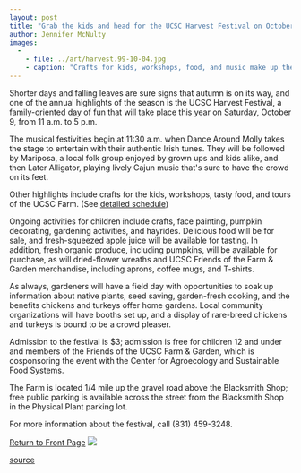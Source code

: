 ```yaml
---
layout: post
title: "Grab the kids and head for the UCSC Harvest Festival on October 9"
author: Jennifer McNulty
images:
  -
    - file: ../art/harvest.99-10-04.jpg
    - caption: "Crafts for kids, workshops, food, and music make up the annual Harvest Festival. Photo: Martha Brown"
---
```


Shorter days and falling leaves are sure signs that autumn is on its way, and one of the annual highlights of the season is the UCSC Harvest Festival, a family-oriented day of fun that will take place this year on Saturday, October 9, from 11 a.m. to 5 p.m.

The musical festivities begin at 11:30 a.m. when Dance Around Molly takes the stage to entertain with their authentic Irish tunes. They will be followed by Mariposa, a local folk group enjoyed by grown ups and kids alike, and then Later Alligator, playing lively Cajun music that's sure to have the crowd on its feet.

Other highlights include crafts for the kids, workshops, tasty food, and tours of the UCSC Farm. (See [detailed schedule][1])

Ongoing activities for children include crafts, face painting, pumpkin decorating, gardening activities, and hayrides. Delicious food will be for sale, and fresh-squeezed apple juice will be available for tasting. In addition, fresh organic produce, including pumpkins, will be available for purchase, as will dried-flower wreaths and UCSC Friends of the Farm & Garden merchandise, including aprons, coffee mugs, and T-shirts.

As always, gardeners will have a field day with opportunities to soak up information about native plants, seed saving, garden-fresh cooking, and the benefits chickens and turkeys offer home gardens. Local community organizations will have booths set up, and a display of rare-breed chickens and turkeys is bound to be a crowd pleaser.

Admission to the festival is $3; admission is free for children 12 and under and members of the Friends of the UCSC Farm & Garden, which is cosponsoring the event with the Center for Agroecology and Sustainable Food Systems.

The Farm is located 1/4 mile up the gravel road above the Blacksmith Shop; free public parking is available across the street from the Blacksmith Shop in the Physical Plant parking lot.

For more information about the festival, call (831) 459-3248.

[Return to Front Page][2] ![ ][3]


[1]: schedule.html
[2]: ../../index.html
[3]: ../../images/trans.gif

[source](http://www1.ucsc.edu/currents/99-00/10-04/harvest.html "Permalink to harvest")
